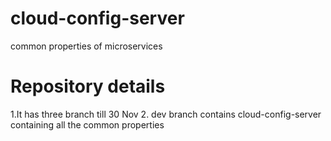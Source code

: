 # cloud-config-server
common properties of microservices
# Repository details
1.It has three branch till 30 Nov
2. dev branch contains cloud-config-server containing all the common properties
